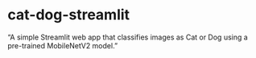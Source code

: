 # cat-dog-streamlit
“A simple Streamlit web app that classifies images as Cat or Dog using a pre-trained MobileNetV2 model.”
